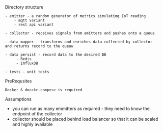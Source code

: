 Directory structure    
    
    - emitter - a random generator of metrics simulating IoT reading
        - mqtt variant
        - rest api variant
    
    - collector - receives signals from emitters and pushes onto a queue
    
    - data mapper - transforms and enriches data collected by collector and returns record to the queuw
    
    - data persist - record data to the desired DB
         - Redis
         - InfluxDB
    
    - tests - unit tests
    
PreRequsites 

    Docker & docekr-compose is required

Assumptions
 - you can run as many emmitters as required - they need to know the endpoint of the collector
 - collector should be placed behind load balancer so that it can be scaled and highly available
 